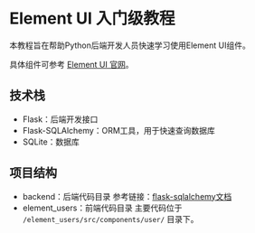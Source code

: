 # Element UI 入门级教程

本教程旨在帮助Python后端开发人员快速学习使用Element UI组件。

具体组件可参考 [Element UI 官网](https://element.eleme.cn/#/zh-CN/component/installation)。

## 技术栈

- Flask：后端开发接口
- Flask-SQLAlchemy：ORM工具，用于快速查询数据库
- SQLite：数据库

## 项目结构

- backend：后端代码目录 参考链接：[flask-sqlalchemy文档](http://www.jiege.tech/extensions/flask-sqlalchemy.html)
- element_users：前端代码目录 主要代码位于 `/element_users/src/components/user/` 目录下。

